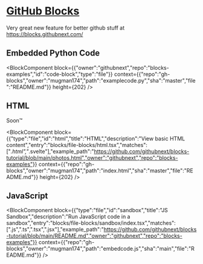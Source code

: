 # [GitHub Blocks](https://blocks.githubnext.com/)
Very great new feature for better github stuff at https://blocks.githubnext.com/


## Embedded Python Code

<BlockComponent
block={{"owner":"githubnext","repo":"blocks-examples","id":"code-block","type":"file"}}
context={{"repo":"gh-blocks","owner":"mugman174","path":"examplecode.py","sha":"master","file":"README.md"}}
height={202}
/>
## HTML
Soon™️

<BlockComponent
block={{"type":"file","id":"html","title":"HTML","description":"View basic HTML content","entry":"blocks/file-blocks/html.tsx","matches":["*.html","*.svelte"],"example_path":"https://github.com/githubnext/blocks-tutorial/blob/main/photos.html","owner":"githubnext","repo":"blocks-examples"}}
context={{"repo":"gh-blocks","owner":"mugman174","path":"index.html","sha":"master","file":"README.md"}}
height={202}
/>

## JavaScript
<BlockComponent block={{"type":"file","id":"sandbox","title":"JS Sandbox","description":"Run JavaScript code in a sandbox","entry":"blocks/file-blocks/sandbox/index.tsx","matches":[".js",".ts",".tsx",".jsx"],"example_path":"https://github.com/githubnext/blocks-tutorial/blob/main/README.md","owner":"githubnext","repo":"blocks-examples"}} context={{"repo":"gh-blocks","owner":"mugman174","path":"embedcode.js","sha":"main","file":"README.md"}} />